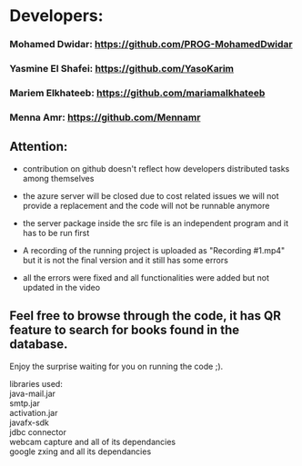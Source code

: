 # Developers:  
### Mohamed Dwidar: https://github.com/PROG-MohamedDwidar  
### Yasmine El Shafei: https://github.com/YasoKarim  
### Mariem Elkhateeb: https://github.com/mariamalkhateeb  
### Menna Amr: https://github.com/Mennamr  
  
## Attention:  
 * contribution on github doesn't reflect how developers distributed tasks among themselves  
 * the azure server will be closed due to cost related issues we will not provide a replacement and the code will not be runnable anymore  
 * the server package inside the src file is an independent program and it has to be run first  
   
* A recording of the running project is uploaded as "Recording #1.mp4" but it is not the final version and it still has some errors  
* all the errors were fixed and all functionalities were added but not updated in the video   
  
## Feel free to browse through the code, it has QR feature to search for books found in the database.  
   Enjoy the surprise waiting for you on running the code ;).  
  
libraries used:  
  java-mail.jar  
  smtp.jar  
  activation.jar  
  javafx-sdk  
  jdbc connector  
  webcam capture and all of its dependancies  
  google zxing and all its dependancies  
  

